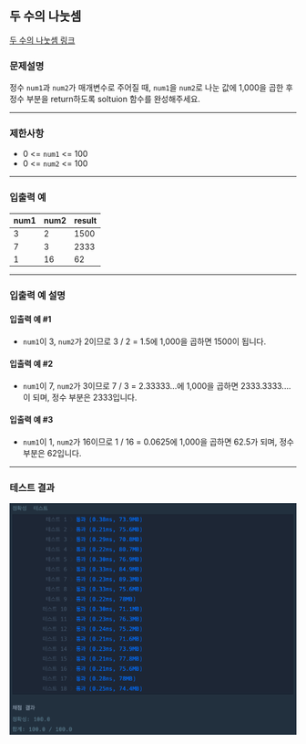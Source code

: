 ## 두 수의 나눗셈

[두 수의 나눗셈 링크](https://school.programmers.co.kr/learn/courses/30/lessons/120806)

### 문제설명

정수 `num1`과 `num2`가 매개변수로 주어질 때, `num1`을 `num2`로 나눈 값에 1,000을 곱한 후 정수 부분을 return하도록 soltuion 함수를
완성해주세요.

---

### 제한사항

+ 0 \<= `num1` \<= 100
+ 0 \<= `num2` \<= 100

---

### 입출력 예

| num1 | num2 | result |
|------|------|--------|
| 3    | 2    | 1500   |
| 7    | 3    | 2333   |
| 1    | 16   | 62     |

---

### 입출력 예 설명

#### 입출력 예 #1

+ `num1`이 3, `num2`가 2이므로 3 / 2 = 1.5에 1,000을 곱하면 1500이 됩니다.

#### 입출력 예 #2

+ `num1`이 7, `num2`가 3이므로 7 / 3 = 2.33333...에 1,000을 곱하면 2333.3333.... 이 되며, 정수 부분은 2333입니다.

#### 입출력 예 #3

+ `num1`이 1, `num2`가 16이므로 1 / 16 = 0.0625에 1,000을 곱하면 62.5가 되며, 정수 부분은 62입니다.

---

### 테스트 결과

![결과](./120806_결과.png)